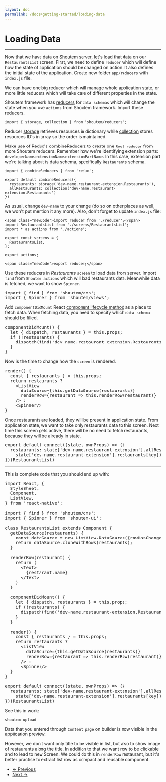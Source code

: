 ```yaml
---
layout: doc
permalink: /docs/getting-started/loading-data
---
```


# Loading Data
<hr />

Now that we have data on Shoutem server, let's load that data on our `RestaurantsList` screen. First, we need to define `reducer` which will define how the state of application should be changed on action. It also defines the initial state of the application. Create new folder `app/reducers` with `index.js` file.

We can have one big reducer which will manage whole application state, or more little reducers which will take care of different properties in the state. 

Shoutem framework has [reducers](/docs/coming-soon) for `data schemas` which will change the state when you use `actions` from Shoutem framework. Import these reducers.

```
import { storage, collection } from 'shoutem/reducers';
```

Reducer [storage](/docs/coming-soon) retrieves resources in dictionary while [collection](/docs/coming-soon) stores resources ID's in array so the order is maintained.

Make use of Redux's [combineReducers](http://redux.js.org/docs/api/combineReducers.html) to create one `Root reducer` from more Shoutem reducers. Remember how we're identifying extension parts: `developerName`.`extensionName`.`extensionPartName`. In this case, extension part we're talking about is data schema, specifically `Restaurants` schema.

```
import { combineReducers } from 'redux';

export default combineReducers({
  restaurants: storage('dev-name.restaurant-extension.Restaurants'),
  allRestaurants: collection('dev-name.restaurant-extension.Restaurants')
})
```

As usual, change `dev-name` to your change (do so on other places as well, we won't put mention it any more). Also, don't forget to update `index.js` file:

```
<span class="newCode">import reducer from './reducer';</span>
import RestaurantsList from './screens/RestaurantsList';
import * as actions from './actions';

export const screens = {
  RestaurantsList,
};

export actions;

<span class="newCode">export reducer;</span>
```

Use these reducers in _Restaurants_ `screen` to load data from server. Import `find` from `Shoutem actions` which will load restaurants data. Meanwhile data is fetched, we want to show `Spinner`.


<pre>
import { find } from 'shoutem/cms'; 
import { Spinner } from 'shoutem/views';
</pre>

Add `componentDidMount` React [component lifecycle method](https://facebook.github.io/react/docs/component-specs.html#mounting-componentdidmount) as a place to fetch data. When fetching data, you need to specify which `data schema` should be filled.

<pre>
componentDidMount() {
  let { dispatch, restaurants } = this.props;
  if (!restaurants) {
    dispatch(find('dev-name.restaurant-extension.Restaurants'));
  }
}
</pre>

Now is the time to change how the `screen` is rendered.

<pre>
render() {
<span class="newCode">  const { restaurants } = this.props;
  return restaurants ?
    &lt;ListView
      dataSource={this.getDataSource(restaurants)}
      renderRow={restaurant => this.renderRow(restaurant)}
    /> :
    &lt;Spinner/>
}</span>
</pre>

Once restaurants are loaded, they will be present in application state. From application state, we want to take only restaurants data to this screen. Next time this screen gets active, there will be no need to fetch restaurants, because they will be already in state. 

<pre>
<span class="newCode">export default connect((state, ownProps) => ({
  restaurants: state['dev-name.restaurant-extension'].allRestaurants.map(key => 
    state['dev-name.restaurant-extension'].restaurants[key]); 
})(RestaurantsList)</span>
</pre>


<hr />

This is complete code that you should end up with:

<pre>
import React, {
  StyleSheet,
  Component,
  ListView,
} from 'react-native';

<span class="newCode">import { find } from 'shoutem/cms'; 
import { Spinner } from 'shoutem-ui';</span>

class RestaurantsList extends Component {
  getDataSource(restaurants) {
    const dataSource = new ListView.DataSource({rowHasChanged: (r1, r2) => r1 !== r2});
    return dataSource.cloneWithRows(restaurants);
  }

  renderRow(restaurant) {
    return (
      &lt;Text>
        {restarant.name}
      &lt;/Text>
    )
  }

<span class="newCode">  componentDidMount() {
    let { dispatch, restaurants } = this.props;
    if (!restaurants) {
      dispatch(find('dev-name.restaurant-extension.Restaurants'));
    }
  }</span>

<span class="newCode">  render() {
    const { restaurants } = this.props;
    return restaurants ?
      &lt;ListView
        dataSource={this.getDataSource(restaurants)}
        renderRow={restaurant => this.renderRow(restaurant)}
      /> :
      &lt;Spinner/>
  }</span>
}

<span class="newCode">export default connect((state, ownProps) => ({
  restaurants: state['dev-name.restaurant-extension'].allRestaurants.map(key =>
    state['dev-name.restaurant-extension'].restaurants[key]); 
})(RestaurantsList)</span>
</pre>

See this in work:
```
shoutem upload
```

Data that you entered through `Content page` on builder is now visible in the application preview. 

However, we don't want only title to be visible in list, but also to show image of restaurants along the title. In addition to that we want row to be clickable and to lead to new Screen. We could do this in `renderRow` restaurant, but it's better practise to extract list row as compact and reusable component.

<nav>
  <ul class="pager">
    <li class="previous">
      <a href="http://shoutem.github.io/docs/getting-started/data-schemas"><span aria-hidden="true">&larr;</span> Previous</a>
    </li>
    <li class="next">
      <a href="http://shoutem.github.io/docs/getting-started/component">Next <span aria-hidden="true">&rarr;</span></a>
    </li>
  </ul>
</nav>

